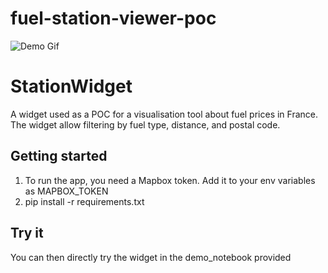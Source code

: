 # fuel-station-viewer-poc

![Demo Gif](https://i.imgur.com/GXdMxDg.gif)

# StationWidget
A widget used as a POC for a visualisation tool about fuel prices in France. The widget allow filtering by fuel type, distance, and postal code.

## Getting started
1. To run the app, you need a Mapbox token. Add it to your env variables as MAPBOX_TOKEN
2. pip install -r requirements.txt

## Try it
You can then directly try the widget in the demo_notebook provided